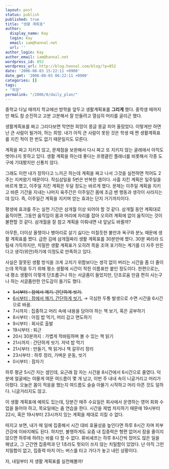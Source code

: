 ```yaml
---
layout: post
status: publish
published: true
title: "생활 계획표"
author:
  display_name: Kay
  login: Kay
  email: iam@hannal.net
  url: ''
author_login: Kay
author_email: iam@hannal.net
wordpress_id: 852
wordpress_url: http://blog.hannal.com/blog/?p=852
date: '2006-08-03 15:22:11 +0900'
date_gmt: '2006-08-03 06:22:11 +0900'
categories: []
tags:
- "희망"
permalink: "/2006/8/daily_plan/"
---
```

<p>중학교 다닐 때까지 학교에선 방학을 앞두고 생활계획표를 <strong>그리게</strong> 했다. 중학생 때까지만 해도 참 순진하고 고분 고분해서 잘 만들려고 열심히 머리를 굴리곤 했다.</p>
<p>생활계획표를 짜고 그리다보면 막연한 희망이 몽글 몽글 피어 올랐었다. 이렇게만 하면 난 큰 사람이 될거야, 하는 희망. 내가 아직 큰 사람이 못된 것은 학생 때 짠 생활계획표를 지킨 적이 한 번도 없기 때문일지도 모른다.</p>
<p>계획을 짜고 지키지 않고, 문제점을 보완해서 다시 짜고 또 지키지 않는 굴레에서 아직도 벗어나지 못하고 있다. 생활 계획을 하는데 좋다는 프랭클린 플래너를 비롯해서 각종 도구에 기대봤지만 신통치 않다.</p>
<p>그래도 이런 내가 장하다고 느끼곤 하는데 계획을 짜고 나서 그것을 실천하면 적어도 2주는 지켜왔기 때문이다. 작심삼일을 5번은 반복한 셈이다. 사흘 지킨 계획은 일주일을 바르게 했고, 이주일 지킨 계획은 두달 정도는 바르게 했다. 문제는 이주일 계획을 지키고 바른 기간을 지내는 나머지 육주간은 이주일간 몸에 조금 밴 행동과 생각이 사라지는데 있다. 즉, 이주일간 계획을 지키며 얻는 효과는 단지 거기까지이다.</p>
<p>평생에 효과를 주는 실천 기간은 삼개월 이상 되어야 할 것 같다. 삼개월 동안 계획대로 움직이면, 그동안 움직임이 몸과 머리에 자리를 잡아 오히려 계획에 없이 움직이는 것이 불편할 것 같다. 삼개월을 잘 참고 계획을 이뤄내면 내 앞날도 바뀔까?</p>
<p>아무튼, 더이상 올챙이나 병아리로 살기 싫다는 미칠듯한 불만과 욕구와 분노 때문에 생활 계획표를 짰다. 급한 김에 삼개월짜리 생활 계획표를 30분만에 짰다. 30분 짜리라 드팀새 가득하지만, 치밀한 생활 계획표가 오히려 목을 조여 포기하는 계기를 더 자주 만든다고 생각(위안)하기에 이정도로 만족하고 있다.</p>
<p>사실은 잘못된 생활 방식을 크게 고치기 위함보다는 생각 없이 버리는 시간을 좀 더 줄이는데 목적을 두기 위해 평소 생활에 시간이 적힌 이름표만 붙인 정도이다. 한편으로는, 내 평소 생활이 이렇게 단조롭구나 하는 서글픔이 들었지만, 단조로움 만큼 편히 사는구나 하는 서글픔만한 안도감이 들기도 했다.</p>
<ul>
<li><del datetime="2006-08-04T03:04:30+00:00">5시부터 : 잠에서 깨기. 간단하게 씻기.</del></li>
<li><ins datetime="2006-08-04T03:04:30+00:00">6시부터 : 잠에서 깨기. 간단하게 씻기.</ins> → 극심한 두통 발생으로 수면 시간을 6시간으로 바꿈.</li>
<li>7시까지 : 집중하고 머리 속에 내용을 담아야 하는 책 보기, 혹은 공부하기</li>
<li>8시부터 : 아침 밥 먹기, 머리 감고 면도하기</li>
<li>9시부터 : 회사로 출발</li>
<li>19시부터 : 퇴근</li>
<li>20시 30분까지 : 가볍게 적바림하며 볼 수 있는 책 읽기</li>
<li>21시까지 : 간단하게 씻기. 저녁 밥 먹기</li>
<li>21시부터 : 만들기, 책 읽거나 책 갈무리 정리</li>
<li>23시부터 : 하루 정리, 가벼운 운동, 씻기</li>
<li>0시부터 : 잠자기</li>
</ul>
<p>하루 평균 5시간 자는 셈인데, 요근래 잠 자는 시간을 8시간에서 6시간으로 줄였다. 덕분에 얼굴에는 야물게 여문 여드름이 몇 개 났고, 이번 주 내내 속이 니글거리고 머리가 아펐다. 오늘은 몸이 적응을 했는지 여드름도 슬슬 아물기 시작하고 머리 아픈 것도 덜하다. 니글거리지도 않고.</p>
<p>이 생활 계획표에 예외도 있는데, 당분간 매주 수요일은 회사에서 운영하는 영어 회화 수업을 들어야 하고, 목요일에는 춤 연습을 한다. 시간을 제법 차지하기 때문에 19시부터 22시, 혹은 19시부터 23시까지 있는 계획을 제대로 지킬 수 없다.</p>
<p>따지고 보면, 내가 매 일에 집중해서 시간 대비 효율성을 높인다면 하루 8시간 자며 피부 건강에 이바지해도 된다. 하지만, 불행하게도 요즘 내 집중력은 형편 없어서 잠을 줄이지 않으면 하루에 하려는 바를 다 할 수 없다. 류비셰프는 하루 8시간씩 잤어도 많은 일을 해냈고, 그 근간엔 집중력과 단 1초라도 헛되이 쓰지 않는 치밀함이 있었다. 난 아직 그런 치밀함이 없고, 집중력 마저 어느 버스를 타고 가다가 놓고 내린 상황이다.</p>
<p>자, 내일부터 저 생활 계획표를 실천해볼까!</p>
